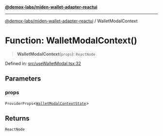 [**@demox-labs/miden-wallet-adapter-reactui**](../README.md)

***

[@demox-labs/miden-wallet-adapter-reactui](../globals.md) / WalletModalContext

# Function: WalletModalContext()

> **WalletModalContext**(`props`): `ReactNode`

Defined in: [src/useWalletModal.tsx:32](https://github.com/demox-labs/miden-wallet-adapter/blob/1ef8b04773cb8b7272bbf6a4eb810ab074d47de8/packages/ui/src/useWalletModal.tsx#L32)

## Parameters

### props

`ProviderProps`\<[`WalletModalContextState`](../interfaces/WalletModalContextState.md)\>

## Returns

`ReactNode`
